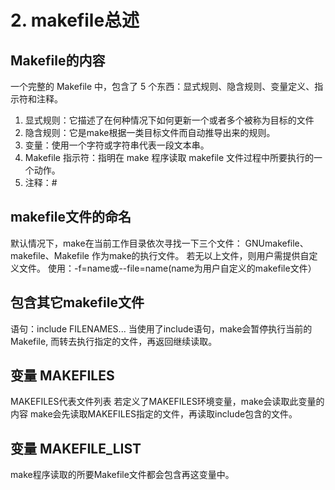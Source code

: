 # 2. makefile总述

## Makefile的内容
一个完整的 Makefile 中，包含了 5 个东西：显式规则、隐含规则、变量定义、指示符和注释。
1. 显式规则：它描述了在何种情况下如何更新一个或者多个被称为目标的文件
2. 隐含规则：它是make根据一类目标文件而自动推导出来的规则。
3. 变量：使用一个字符或字符串代表一段文本串。
4. Makefile 指示符：指明在 make 程序读取 makefile 文件过程中所要执行的一个动作。
5. 注释：#

## makefile文件的命名
默认情况下，make在当前工作目录依次寻找一下三个文件：
GNUmakefile、makefile、Makefile
作为make的执行文件。
若无以上文件，则用户需提供自定义文件。
使用：-f=name或--file=name(name为用户自定义的makefile文件）

## 包含其它makefile文件
语句：include FILENAMES...
当使用了include语句，make会暂停执行当前的Makefile, 而转去执行指定的文件，再返回继续读取。

## 变量 MAKEFILES
MAKEFILES代表文件列表
若定义了MAKEFILES环境变量，make会读取此变量的内容
make会先读取MAKEFILES指定的文件，再读取include包含的文件。

## 变量 MAKEFILE_LIST
make程序读取的所要Makefile文件都会包含再这变量中。